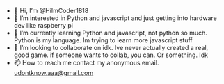 - 👋 Hi, I’m @HiImCoder1818
- 👀 I’m interested in Python and javascript and just getting into hardware dev like raspberry pi
- 🌱 I’m currently learning Python and javascript, not python so much. Python is my language. Im trying to learn more javascript stuff
- 💞️ I’m looking to collaborate on idk. Ive never actually created a real, good game. if someone wants to collab, you can. Or something. Idk
- 📫 How to reach me contact my anonymous email. udontknow.aaa@gmail.com

<!---
HiImCoder1818/HiImCoder1818 is a ✨ special ✨ repository because its `README.md` (this file) appears on your GitHub profile.
You can click the Preview link to take a look at your changes.
--->
